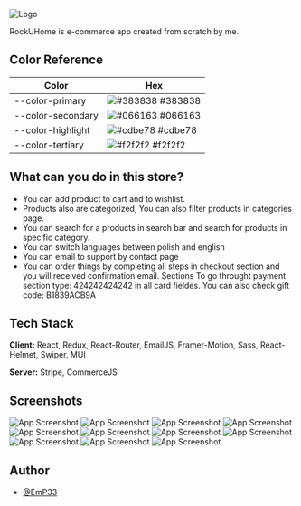 
![Logo](https://res.cloudinary.com/dtbemnmn4/image/upload/v1660842107/github/ruh_rb82f7.png)

RockUHome is e-commerce app created from scratch by me. 

## Color Reference

| Color             | Hex                                                                |
| ----------------- | ------------------------------------------------------------------ |
| --color-primary | ![#383838](https://via.placeholder.com/10/383838?text=+) #383838 |
| --color-secondary | ![#066163](https://via.placeholder.com/10/066163?text=+) #066163 |
| --color-highlight | ![#cdbe78](https://via.placeholder.com/10/cdbe78?text=+) #cdbe78 |
| --color-tertiary | ![#f2f2f2](https://via.placeholder.com/10/f2f2f2?text=+) #f2f2f2 |


## What can you do in this store?

- You can add product to cart and to wishlist.
- Products also are categorized, You can also filter products in categories page.
- You can search for a products in search bar and search for products in specific category.
- You can switch languages between polish and english
- You can email to support by contact page
- You can order things by completing all steps in checkout section and you will received confirmation email.
Sections To go throught payment section type: 424242424242 in all card fieldes. You can also check gift code: B1839ACB9A


## Tech Stack

**Client:** React, Redux, React-Router, EmailJS, Framer-Motion, Sass, React-Helmet, Swiper, MUI

**Server:** Stripe, CommerceJS


## Screenshots

![App Screenshot](https://res.cloudinary.com/dtbemnmn4/image/upload/v1660842109/github/1_nct1bj.png)
![App Screenshot](https://res.cloudinary.com/dtbemnmn4/image/upload/v1660842108/github/2_i6j5jg.png)
![App Screenshot](https://res.cloudinary.com/dtbemnmn4/image/upload/v1660842108/github/3_c2egbu.png)
![App Screenshot](https://res.cloudinary.com/dtbemnmn4/image/upload/v1660842108/github/4_rzkgbo.png)
![App Screenshot](https://res.cloudinary.com/dtbemnmn4/image/upload/v1660842107/github/5_srydd1.png)
![App Screenshot](https://res.cloudinary.com/dtbemnmn4/image/upload/v1660842107/github/6_vrkymw.png)
![App Screenshot](https://res.cloudinary.com/dtbemnmn4/image/upload/v1660842107/github/7_jkylis.png)
![App Screenshot](https://res.cloudinary.com/dtbemnmn4/image/upload/v1660842107/github/8_wbpgjs.png)
![App Screenshot](https://res.cloudinary.com/dtbemnmn4/image/upload/v1660842107/github/9_umt1ag.png)
![App Screenshot](https://res.cloudinary.com/dtbemnmn4/image/upload/v1660842107/github/10_qcwskb.png)
![App Screenshot](https://res.cloudinary.com/dtbemnmn4/image/upload/v1660842108/github/11_ogi3bk.png)


## Author

- [@EmP33](https://github.com/EmP33)

